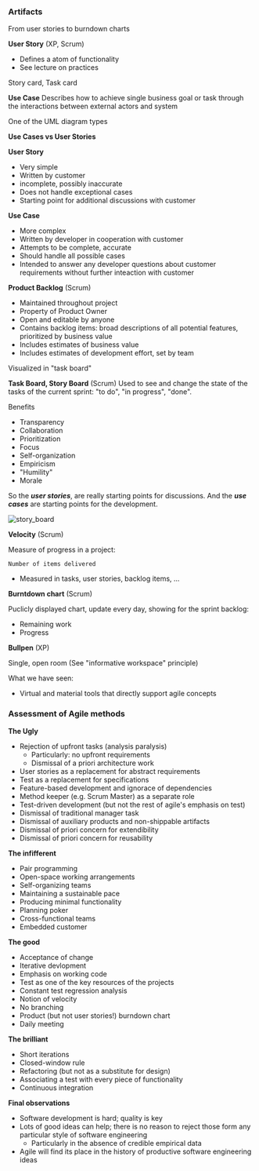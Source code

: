 ### Artifacts 

From user stories to burndown charts

**User Story** (XP, Scrum)
* Defines a atom of functionality
* See lecture on practices

Story card, Task card

**Use Case**
Describes how to achieve single business goal or task through the interactions between external actors and system

One of the UML diagram types

**Use Cases vs User Stories**

**User Story**
* Very simple
* Written by customer
* incomplete, possibly inaccurate
* Does not handle exceptional cases
* Starting point for additional discussions with customer

**Use Case**
* More complex
* Written by developer in cooperation with customer
* Attempts to be complete, accurate
* Should handle all possible cases
* Intended to answer any developer questions about customer requirements without further inteaction with customer

**Product Backlog** (Scrum)
* Maintained throughout project
* Property of Product Owner
* Open and editable by anyone
* Contains backlog items: broad descriptions of all potential features, prioritized by business value
* Includes estimates of business value
* Includes estimates of development effort, set by team

Visualized in "task board"

**Task Board, Story Board** (Scrum)
Used to see and change the state of the tasks of the current sprint: "to do", "in progress", "done".

Benefits
* Transparency
* Collaboration
* Prioritization
* Focus
* Self-organization
* Empiricism
* "Humility"
* Morale

So the ***user stories***, are really starting points for discussions.
And the ***use cases*** are starting points for the development.

![story_board](https://user-images.githubusercontent.com/16638078/40587834-ba493646-61a2-11e8-8548-1a487ecd534c.png)


**Velocity** (Scrum)

Measure of progress in a project:

    Number of items delivered
 
* Measured in tasks, user stories, backlog items, ...

**Burntdown chart** (Scrum)

Puclicly displayed chart, update every day, showing for the sprint backlog:
* Remaining work
* Progress


**Bullpen** (XP)

Single, open room
(See "informative workspace" principle)

What we have seen: 
* Virtual and material tools that directly support agile concepts




### Assessment of Agile methods

**The Ugly**
* Rejection of upfront tasks (analysis paralysis)
  - Particularly: no upfront requirements
  - Dismissal of a priori architecture work
* User stories as a replacement for abstract requirements
* Test as a replacement for specifications
* Feature-based development and ignorace of dependencies
* Method keeper (e.g. Scrum Master) as a separate role
* Test-driven development (but not the rest of agile's emphasis on test)
* Dismissal of traditional manager task
* Dismissal of auxiliary products and non-shippable artifacts
* Dismissal of priori concern for extendibility
* Dismissal of priori concern for reusability

**The infifferent**
* Pair programming
* Open-space working arrangements
* Self-organizing teams
* Maintaining a sustainable pace
* Producing minimal functionality
* Planning poker
* Cross-functional teams
* Embedded customer

**The good**
* Acceptance of change
* Iterative devlopment
* Emphasis on working code
* Test as one of the key resources of the projects
* Constant test regression analysis
* Notion of velocity
* No branching
* Product (but not user stories!) burndown chart
* Daily meeting

**The brilliant**
* Short iterations
* Closed-window rule
* Refactoring (but not as a substitute for design)
* Associating a test with every piece of functionality
* Continuous integration


**Final observations**
* Software development is hard; quality is key
* Lots of good ideas can help; there is no reason to reject those form any particular style of software engineering
  - Particularly in the absence of credible empirical data
* Agile will find its place in the history of productive software engineering ideas

